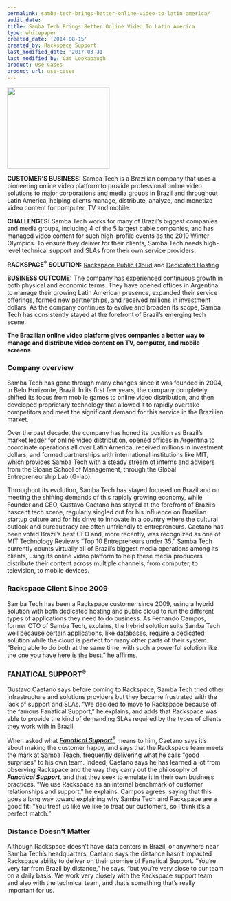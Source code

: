 ```yaml
---
permalink: samba-tech-brings-better-online-video-to-latin-america/
audit_date:
title: Samba Tech Brings Better Online Video To Latin America
type: whitepaper
created_date: '2014-08-15'
created_by: Rackspace Support
last_modified_date: '2017-03-31'
last_modified_by: Cat Lookabaugh
product: Use Cases
product_url: use-cases
---
```


<a href="http://sambatech.com/en/">
   <img src="{% asset_path use-cases/samba-tech-brings-better-online-video-to-latin-america/SambaTech.png %}" width="238" height="189" />
</a>

**CUSTOMER’S BUSINESS:** Samba Tech is a Brazilian company that uses a
pioneering online video platform to provide professional online video
solutions to major corporations and media groups in Brazil and
throughout Latin America, helping clients manage, distribute, analyze,
and monetize video content for computer, TV and mobile.

**CHALLENGES:** Samba Tech works for many of Brazil’s biggest companies
and media groups, including 4 of the 5 largest cable companies, and has
managed video content for such high-profile events as the 2010 Winter
Olympics. To ensure they deliver for their clients, Samba Tech needs
high-level technical support and SLAs from their own service providers.

**RACKSPACE<sup>&reg;</sup> SOLUTION:** [Rackspace Public
Cloud](http://www.rackspace.com/cloud/) and [Dedicated
Hosting](http://www.rackspace.com/managed-hosting/dedicated-servers/)

**BUSINESS OUTCOME:** The company has experienced continuous growth in
both physical and economic terms. They have opened offices in Argentina
to manage their growing Latin American presence, expanded their service
offerings, formed new partnerships, and received millions in investment
dollars. As the company continues to evolve and broaden its scope, Samba
Tech has consistently stayed at the forefront of Brazil’s emerging tech
scene.

**The Brazilian online video platform gives companies a better way to
manage and distribute video content on TV, computer, and mobile
screens.**

### Company overview

Samba Tech has gone through many changes since it was founded in 2004,
in Belo Horizonte, Brazil. In its first few years, the company
completely shifted its focus from mobile games to online video
distribution, and then developed proprietary technology that allowed it
to rapidly overtake competitors and meet the significant demand for this
service in the Brazilian market.

Over the past decade, the company has honed its position as Brazil’s
market leader for online video distribution, opened offices in Argentina
to coordinate operations all over Latin America, received millions in
investment dollars, and formed partnerships with international
institutions like MIT, which provides Samba Tech with a steady stream of
interns and advisers from the Sloane School of Management, through the
Global Entrepreneurship Lab (G-lab).

Throughout its evolution, Samba Tech has stayed focused on Brazil and on
meeting the shifting demands of this rapidly growing economy, while
Founder and CEO, Gustavo Caetano has stayed at the forefront of Brazil’s
nascent tech scene, regularly singled out for his influence on Brazilian
startup culture and for his drive to innovate in a country where the
cultural outlook and bureaucracy are often unfriendly to entrepreneurs.
Caetano has been voted Brazil’s best CEO and, more recently, was
recognized as one of MIT Technology Review’s “Top 10 Entrepreneurs under
35.” Samba Tech currently counts virtually all of Brazil’s biggest media
operations among its clients, using its online video platform to help
these media producers distribute their content across multiple channels,
from computer, to television, to mobile devices.

### Rackspace Client Since 2009

Samba Tech has been a Rackspace customer since 2009, using a hybrid
solution with both dedicated hosting and public cloud to run the
different types of applications they need to do business. As Fernando
Campos, former CTO of Samba Tech, explains, the hybrid solution suits
Samba Tech well because certain applications, like databases, require a
dedicated solution while the cloud is perfect for many other parts of
their system. “Being able to do both at the same time, with such a
powerful solution like the one you have here is the best,” he affirms.

### FANATICAL SUPPORT<sup>&reg;</sup>

Gustavo Caetano says before coming to Rackspace, Samba Tech tried other
infrastructure and solutions providers but they became frustrated with
the lack of support and SLAs. “We decided to move to Rackspace because
of the famous Fanatical Support,” he explains, and adds that Rackspace
was able to provide the kind of demanding SLAs required by the types of
clients they work with in Brazil.

When asked what [***Fanatical
Support<sup>&reg;</sup>***](http://www.rackspace.com/managed_hosting/support/promise/)
means to him, Caetano says it’s about making the customer happy, and says that
the Rackspace team meets the mark at Samba Teach, frequently delivering
what he calls “good surprises” to his own team. Indeed, Caetano says he
has learned a lot from observing Rackspace and the way they carry out
the philosophy of ***Fanatical Support***, and that they seek to emulate it in
their own business practices. “We use Rackspace as an internal benchmark
of customer relationships and support,” he explains. Campos agrees,
saying that this goes a long way toward explaining why Samba Tech and
Rackspace are a good fit: “You treat us like we like to treat our
customers, so I think it’s a perfect match.”

### Distance Doesn’t Matter

Although Rackspace doesn’t have data centers in Brazil, or anywhere near
Samba Tech’s headquarters, Caetano says the distance hasn’t impacted
Rackspace ability to deliver on their promise of Fanatical Support.
“You’re very far from Brazil by distance,” he says, “but you’re very
close to our team on a daily basis. We work very closely with the
Rackspace support team and also with the technical team, and that’s
something that’s really important for us.
